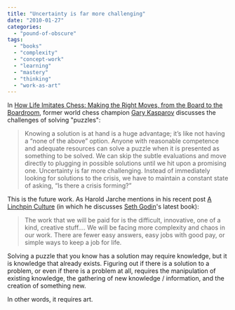 ```yaml
---
title: "Uncertainty is far more challenging"
date: "2010-01-27"
categories: 
  - "pound-of-obscure"
tags: 
  - "books"
  - "complexity"
  - "concept-work"
  - "learning"
  - "mastery"
  - "thinking"
  - "work-as-art"
---
```


In [How Life Imitates Chess: Making the Right Moves, from the Board to the Boardroom](http://www.amazon.com/gp/product/B001OMHVEQ?ie=UTF8&tag=gbrettmiller-20&linkCode=as2&camp=1789&creative=9325&creativeASIN=B001OMHVEQ), former world chess champion [Gary Kasparov](http://en.wikipedia.org/wiki/Garry_Kasparov) discusses the challenges of solving "puzzles":

> Knowing a solution is at hand is a huge advantage; it’s like not having a “none of the above” option. Anyone with reasonable competence and adequate resources can solve a puzzle when it is presented as something to be solved. We can skip the subtle evaluations and move directly to plugging in possible solutions until we hit upon a promising one. Uncertainty is far more challenging. Instead of immediately looking for solutions to the crisis, we have to maintain a constant state of asking, “Is there a crisis forming?”

This is the future work. As Harold Jarche mentions in his recent post [A Linchpin Culture](http://www.jarche.com/2010/01/a-linchpin-culture/) (in which he discusses [Seth Godin](http://sethgodin.typepad.com)'s latest book):

> The work that we will be paid for is the difficult, innovative, one of a kind, creative stuff.... We will be facing more complexity and chaos in our work. There are fewer easy answers, easy jobs with good pay, or simple ways to keep a job for life.

Solving a puzzle that you know has a solution may require knowledge, but it is knowledge that already exists. Figuring out if there is a solution to a problem, or even if there is a problem at all, requires the manipulation of existing knowledge, the gathering of new knowledge / information, and the creation of something new.

In other words, it requires art.
